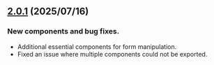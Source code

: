 ## [2.0.1](https://github.com/reiji1020/ccl-component-kit4svelte/compare/2.0.0...2.0.1) (2025/07/16)

### New components and bug fixes.

* Additional essential components for form manipulation.
* Fixed an issue where multiple components could not be exported.
